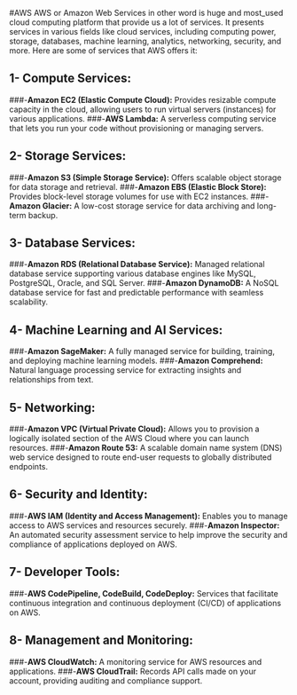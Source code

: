 #AWS 
AWS or Amazon Web Services in other word is huge and most_used cloud computing platform that provide us a lot of services. 
It presents services in various fields like cloud services, including computing power, storage, databases, machine learning, analytics, networking, security, and more.
Here are some of services that AWS offers it:
## 1- Compute Services:
###-**Amazon EC2 (Elastic Compute Cloud):** Provides resizable compute capacity in the cloud, allowing users to run virtual servers (instances) for various applications.
###-**AWS Lambda:** A serverless computing service that lets you run your code without provisioning or managing servers.

## 2- Storage Services:
###-**Amazon S3 (Simple Storage Service):** Offers scalable object storage for data storage and retrieval.
###-**Amazon EBS (Elastic Block Store):** Provides block-level storage volumes for use with EC2 instances.
###-**Amazon Glacier:** A low-cost storage service for data archiving and long-term backup.

## 3- Database Services:
###-**Amazon RDS (Relational Database Service):** Managed relational database service supporting various database engines like MySQL, PostgreSQL, Oracle, and SQL Server.
###-**Amazon DynamoDB:** A NoSQL database service for fast and predictable performance with seamless scalability.


## 4- Machine Learning and AI Services:
###-**Amazon SageMaker:** A fully managed service for building, training, and deploying machine learning models.
###-**Amazon Comprehend:** Natural language processing service for extracting insights and relationships from text.

## 5- Networking:
###-**Amazon VPC (Virtual Private Cloud):** Allows you to provision a logically isolated section of the AWS Cloud where you can launch resources.
###-**Amazon Route 53:** A scalable domain name system (DNS) web service designed to route end-user requests to globally distributed endpoints.

## 6- Security and Identity:
###-**AWS IAM (Identity and Access Management):** Enables you to manage access to AWS services and resources securely.
###-**Amazon Inspector:** An automated security assessment service to help improve the security and compliance of applications deployed on AWS.

## 7- Developer Tools:
###-**AWS CodePipeline, CodeBuild, CodeDeploy:** Services that facilitate continuous integration and continuous deployment (CI/CD) of applications on AWS.

## 8- Management and Monitoring:
###-**AWS CloudWatch:** A monitoring service for AWS resources and applications.
###-**AWS CloudTrail:** Records API calls made on your account, providing auditing and compliance support.

